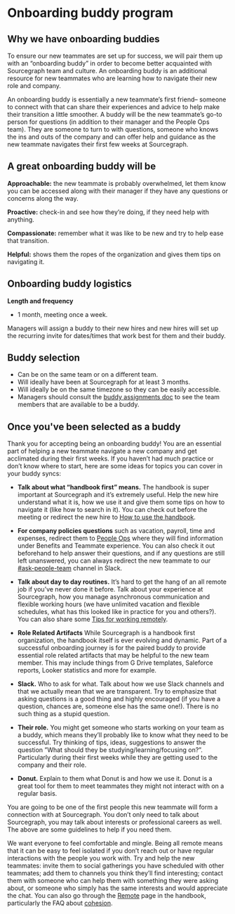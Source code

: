 # Onboarding buddy program

## Why we have onboarding buddies

To ensure our new teammates are set up for success, we will pair them up with an “onboarding buddy” in order to become better acquainted with Sourcegraph team and culture. An onboarding buddy is an additional resource for new teammates who are learning how to navigate their new role and company.

An onboarding buddy is essentially a new teammate’s first friend– someone to connect with that can share their experiences and advice to help make their transition a little smoother. A buddy will be the new teammate’s go-to person for questions (in addition to their manager and the People Ops team). They are someone to turn to with questions, someone who knows the ins and outs of the company and can offer help and guidance as the new teammate navigates their first few weeks at Sourcegraph.

## A great onboarding buddy will be

**Approachable:** the new teammate is probably overwhelmed, let them know you can be accessed along with their manager if they have any questions or concerns along the way.

**Proactive:** check-in and see how they’re doing, if they need help with anything.

**Compassionate:** remember what it was like to be new and try to help ease that transition.

**Helpful:** shows them the ropes of the organization and gives them tips on navigating it.

## Onboarding buddy logistics

**Length and frequency**

- 1 month, meeting once a week.

Managers will assign a buddy to their new hires and new hires will set up the recurring invite for dates/times that work best for them and their buddy.

## Buddy selection

- Can be on the same team or on a different team.
- Will ideally have been at Sourcegraph for at least 3 months.
- Will ideally be on the same timezone so they can be easily accessible.
- Managers should consult the [buddy assignments doc](https://docs.google.com/spreadsheets/d/1ubFurMGdd0jclOR-o-HVr3xdhygUTuHmLf8jB_egcr0/edit#gid=0) to see the team members that are available to be a buddy.

## Once you've been selected as a buddy

Thank you for accepting being an onboarding buddy! You are an essential part of helping a new teammate navigate a new company and get acclimated during their first weeks. If you haven’t had much practice or don’t know where to start, here are some ideas for topics you can cover in your buddy syncs:

- **Talk about what “handbook first” means.** The handbook is super important at Sourcegraph and it’s extremely useful. Help the new hire understand what it is, how we use it and give them some tips on how to navigate it (like how to search in it). You can check out before the meeting or redirect the new hire to [How to use the handbook](../../handbook/index.md).

- **For company policies questions** such as vacation, payroll, time and expenses, redirect them to [People Ops](../../departments/people-talent/people-ops/index.md) where they will find information under Benefits and Teammate experience. You can also check it out beforehand to help answer their questions, and if any questions are still left unanswered, you can always redirect the new teammate to our [#ask-people-team](https://sourcegraph.slack.com/archives/CQAGQKC4A) channel in Slack.

- **Talk about day to day routines.** It’s hard to get the hang of an all remote job if you’ve never done it before. Talk about your experience at Sourcegraph, how you manage asynchronous communication and flexible working hours (we have unlimited vacation and flexible schedules, what has this looked like in practice for you and others?). You can also share some [Tips for working remotely](../remote/tips.md).

- **Role Related Artifacts** While Sourcegraph is a handbook first organization, the handbook itself is ever evolving and dynamic. Part of a successful onboarding journey is for the paired buddy to provide essential role related artifacts that may be helpful to the new team member. This may include things from G Drive templates, Saleforce reports, Looker statistics and more for example.

- **Slack.** Who to ask for what. Talk about how we use Slack channels and that we actually mean that we are transparent. Try to emphasize that asking questions is a good thing and highly encouraged (if you have a question, chances are, someone else has the same one!). There is no such thing as a stupid question.

- **Their role.** You might get someone who starts working on your team as a buddy, which means they’ll probably like to know what they need to be successful. Try thinking of tips, ideas, suggestions to answer the question ”What should they be studying/learning/focusing on?”. Particularly during their first weeks while they are getting used to the company and their role.

- **Donut.** Explain to them what Donut is and how we use it. Donut is a great tool for them to meet teammates they might not interact with on a regular basis.

You are going to be one of the first people this new teammate will form a connection with at Sourcegraph. You don’t only need to talk about Sourcegraph, you may talk about interests or professional careers as well. The above are some guidelines to help if you need them.

We want everyone to feel comfortable and mingle. Being all remote means that it can be easy to feel isolated if you don’t reach out or have regular interactions with the people you work with. Try and help the new teammates: invite them to social gatherings you have scheduled with other teammates; add them to channels you think they’ll find interesting; contact them with someone who can help them with something they were asking about, or someone who simply has the same interests and would appreciate the chat. You can also go through the [Remote](../remote/index.md) page in the handbook, particularly the FAQ about [cohesion](../remote/index.md#how-are-you-able-to-maintain-team-cohesion-while-working-remotely).
